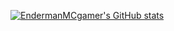 [![EndermanMCgamer's GitHub stats](https://github-readme-stats.vercel.app/api?username=anuraghazra)](https://github.com/anuraghazra/github-readme-stats)
